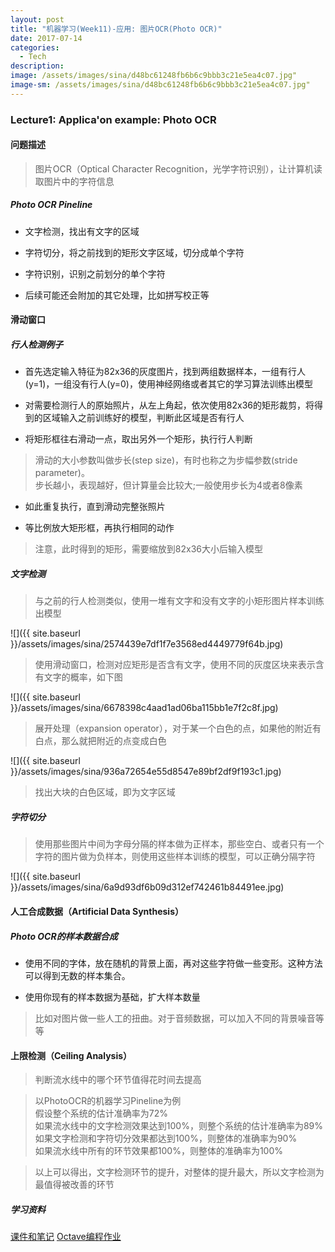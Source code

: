 ```yaml
---
layout: post
title: "机器学习(Week11)-应用: 图片OCR(Photo OCR)"
date: 2017-07-14
categories:
  - Tech
description: 
image: /assets/images/sina/d48bc61248fb6b6c9bbb3c21e5ea4c07.jpg"
image-sm: /assets/images/sina/d48bc61248fb6b6c9bbb3c21e5ea4c07.jpg"
---
```

<script type="text/javascript" async
  src="https://cdnjs.cloudflare.com/ajax/libs/mathjax/2.7.1/MathJax.js?config=TeX-MML-AM_CHTML">
</script>

### Lecture1: Applica'on example: Photo OCR

#### 问题描述

> 图片OCR（Optical Character Recognition，光学字符识别），让计算机读取图片中的字符信息<br/>

##### Photo OCR Pineline

* 文字检测，找出有文字的区域

* 字符切分，将之前找到的矩形文字区域，切分成单个字符

* 字符识别，识别之前划分的单个字符

* 后续可能还会附加的其它处理，比如拼写校正等

#### 滑动窗口

##### 行人检测例子

* 首先选定输入特征为82x36的灰度图片，找到两组数据样本，一组有行人(y=1)，一组没有行人(y=0)，使用神经网络或者其它的学习算法训练出模型

* 对需要检测行人的原始照片，从左上角起，依次使用82x36的矩形裁剪，将得到的区域输入之前训练好的模型，判断此区域是否有行人

* 将矩形框往右滑动一点，取出另外一个矩形，执行行人判断

> 滑动的大小参数叫做步长(step size)，有时也称之为步幅参数(stride parameter)。<br/>
> 步长越小，表现越好，但计算量会比较大;一般使用步长为4或者8像素

* 如此重复执行，直到滑动完整张照片

* 等比例放大矩形框，再执行相同的动作

> 注意，此时得到的矩形，需要缩放到82x36大小后输入模型

##### 文字检测

> 与之前的行人检测类似，使用一堆有文字和没有文字的小矩形图片样本训练出模型<br/>

![]({{ site.baseurl }}/assets/images/sina/2574439e7df1f7e3568ed4449779f64b.jpg)

> 使用滑动窗口，检测对应矩形是否含有文字，使用不同的灰度区块来表示含有文字的概率，如下图<br/>

![]({{ site.baseurl }}/assets/images/sina/6678398c4aad1ad06ba115bb1e7f2c8f.jpg)

> 展开处理（expansion operator），对于某一个白色的点，如果他的附近有白点，那么就把附近的点变成白色<br/>

![]({{ site.baseurl }}/assets/images/sina/936a72654e55d8547e89bf2df9f193c1.jpg)

> 找出大块的白色区域，即为文字区域

##### 字符切分

> 使用那些图片中间为字母分隔的样本做为正样本，那些空白、或者只有一个字符的图片做为负样本，则使用这些样本训练的模型，可以正确分隔字符

![]({{ site.baseurl }}/assets/images/sina/6a9d93df6b09d312ef742461b84491ee.jpg)


#### 人工合成数据（Artificial Data Synthesis）

##### Photo OCR的样本数据合成

* 使用不同的字体，放在随机的背景上面，再对这些字符做一些变形。这种方法可以得到无数的样本集合。

* 使用你现有的样本数据为基础，扩大样本数量

> 比如对图片做一些人工的扭曲。对于音频数据，可以加入不同的背景噪音等等

#### 上限检测（Ceiling Analysis）

> 判断流水线中的哪个环节值得花时间去提高

> 以PhotoOCR的机器学习Pineline为例<br/>
> 假设整个系统的估计准确率为72%<br/>
> 如果流水线中的文字检测效果达到100%，则整个系统的估计准确率为89%<br/>
> 如果文字检测和字符切分效果都达到100%，则整体的准确率为90%<br/>
> 如果流水线中所有的环节效果都100%，则整体的准确率为100%

> 以上可以得出，文字检测环节的提升，对整体的提升最大，所以文字检测为最值得被改善的环节

##### 学习资料

[课件和笔记](http://pan.baidu.com/s/1hsGETb2)
[Octave编程作业](https://github.com/xiaochai/ml_assignment)


